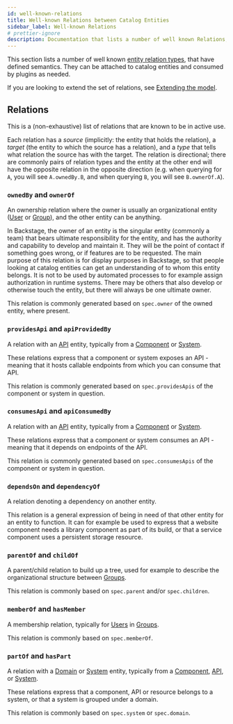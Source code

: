 ```yaml
---
id: well-known-relations
title: Well-known Relations between Catalog Entities
sidebar_label: Well-known Relations
# prettier-ignore
description: Documentation that lists a number of well known Relations, that have defined semantics. They can be attached to catalog entities and consumed by plugins as needed.
---
```


This section lists a number of well known
[entity relation types](descriptor-format.md#common-to-all-kinds-relations),
that have defined semantics. They can be attached to catalog entities and
consumed by plugins as needed.

If you are looking to extend the set of relations, see
[Extending the model](extending-the-model.md).

## Relations

This is a (non-exhaustive) list of relations that are known to be in active use.

Each relation has a _source_ (implicitly: the entity that holds the relation), a
_target_ (the entity to which the source has a relation), and a _type_ that
tells what relation the source has with the target. The relation is directional;
there are commonly pairs of relation types and the entity at the other end will
have the opposite relation in the opposite direction (e.g. when querying for
`A`, you will see `A.ownedBy.B`, and when querying `B`, you will see
`B.ownerOf.A`).

### `ownedBy` and `ownerOf`

An ownership relation where the owner is usually an organizational entity
([User](descriptor-format.md#kind-user) or
[Group](descriptor-format.md#kind-group)), and the other entity can be anything.

In Backstage, the owner of an entity is the singular entity (commonly a team)
that bears ultimate responsibility for the entity, and has the authority and
capability to develop and maintain it. They will be the point of contact if
something goes wrong, or if features are to be requested. The main purpose of
this relation is for display purposes in Backstage, so that people looking at
catalog entities can get an understanding of to whom this entity belongs. It is
not to be used by automated processes to for example assign authorization in
runtime systems. There may be others that also develop or otherwise touch the
entity, but there will always be one ultimate owner.

This relation is commonly generated based on `spec.owner` of the owned entity,
where present.

### `providesApi` and `apiProvidedBy`

A relation with an [API](descriptor-format.md#kind-api) entity, typically from a
[Component](descriptor-format.md#kind-component) or
[System](descriptor-format.md#kind-system).

These relations express that a component or system exposes an API - meaning that
it hosts callable endpoints from which you can consume that API.

This relation is commonly generated based on `spec.providesApis` of the
component or system in question.

### `consumesApi` and `apiConsumedBy`

A relation with an [API](descriptor-format.md#kind-api) entity, typically from a
[Component](descriptor-format.md#kind-component) or
[System](descriptor-format.md#kind-system).

These relations express that a component or system consumes an API - meaning
that it depends on endpoints of the API.

This relation is commonly generated based on `spec.consumesApis` of the
component or system in question.

### `dependsOn` and `dependencyOf`

A relation denoting a dependency on another entity.

This relation is a general expression of being in need of that other entity for
an entity to function. It can for example be used to express that a website
component needs a library component as part of its build, or that a service
component uses a persistent storage resource.

### `parentOf` and `childOf`

A parent/child relation to build up a tree, used for example to describe the
organizational structure between [Groups](descriptor-format.md#kind-group).

This relation is commonly based on `spec.parent` and/or `spec.children`.

### `memberOf` and `hasMember`

A membership relation, typically for [Users](descriptor-format.md#kind-user) in
[Groups](descriptor-format.md#kind-group).

This relation is commonly based on `spec.memberOf`.

### `partOf` and `hasPart`

A relation with a [Domain](descriptor-format.md#kind-domain) or
[System](descriptor-format.md#kind-system) entity, typically from a
[Component](descriptor-format.md#kind-component),
[API](descriptor-format.md#kind-api), or
[System](descriptor-format.md#kind-system).

These relations express that a component, API or resource belongs to a system,
or that a system is grouped under a domain.

This relation is commonly based on `spec.system` or `spec.domain`.
